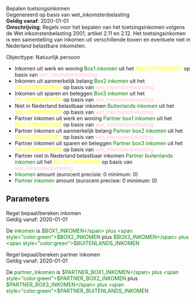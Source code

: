 Bepalen toetsingsinkomen \
Gegenereerd op basis van wet_inkomstenbelasting \
**Geldig vanaf**: 2020-01-01 \
**Omschrijving**: Regels voor het bepalen van het toetsingsinkomen volgens de Wet inkomstenbelasting 2001, artikel 2.11 en 2.12. Het toetsingsinkomen is een samentelling van inkomen uit verschillende boxen en eventuele niet in Nederland belastbare inkomsten.


Objecttype: Natuurlijk persoon
- Inkomen uit werk en woning <span style="color:green">Box1 inkomen</span> uit het <span style="color:yellow"> BELASTINGDIENST </span> op basis van <span style="color:pink"> wet_inkomstenbelasting </span>
- Inkomen uit aanmerkelijk belang <span style="color:green">Box2 inkomen</span> uit het <span style="color:yellow"> BELASTINGDIENST </span> op basis van <span style="color:pink"> wet_inkomstenbelasting </span>
- Inkomen uit sparen en beleggen <span style="color:green">Box3 inkomen</span> uit het <span style="color:yellow"> BELASTINGDIENST </span> op basis van <span style="color:pink"> wet_inkomstenbelasting </span>
- Niet in Nederland belastbaar inkomen <span style="color:green">Buitenlands inkomen</span> uit het <span style="color:yellow"> BELASTINGDIENST </span> op basis van <span style="color:pink"> wet_inkomstenbelasting </span>
- Partner inkomen uit werk en woning <span style="color:green">Partner box1 inkomen</span> uit het <span style="color:yellow"> BELASTINGDIENST </span> op basis van <span style="color:pink"> wet_inkomstenbelasting </span>
- Partner inkomen uit aanmerkelijk belang <span style="color:green">Partner box2 inkomen</span> uit het <span style="color:yellow"> BELASTINGDIENST </span> op basis van <span style="color:pink"> wet_inkomstenbelasting </span>
- Partner inkomen uit sparen en beleggen <span style="color:green">Partner box3 inkomen</span> uit het <span style="color:yellow"> BELASTINGDIENST </span> op basis van <span style="color:pink"> wet_inkomstenbelasting </span>
- Partner niet in Nederland belastbaar inkomen <span style="color:green">Partner buitenlands inkomen</span> uit het <span style="color:yellow"> BELASTINGDIENST </span> op basis van <span style="color:pink"> wet_inkomstenbelasting </span>
- <span style="color:green">Inkomen</span> amount (eurocent precisie: 0 minimum: 0)
- <span style="color:green">Partner inkomen</span> amount (eurocent precisie: 0 minimum: 0)

## Parameters ##


Regel bepaal/bereken inkomen \
Geldig vanaf: 2020-01-01

De <span style="color: green">inkomen</span> is
<span style="color:green">$BOX1_INKOMEN</span> plus <span style="color:green">$BOX2_INKOMEN</span> plus <span style="color:green">$BOX3_INKOMEN</span> plus <span style="color:green">$BUITENLANDS_INKOMEN</span>


Regel bepaal/bereken partner inkomen \
Geldig vanaf: 2020-01-01

De <span style="color: green">partner_inkomen</span> is
<span style="color:green">$PARTNER_BOX1_INKOMEN</span> plus <span style="color:green">$PARTNER_BOX2_INKOMEN</span> plus <span style="color:green">$PARTNER_BOX3_INKOMEN</span> plus <span style="color:green">$PARTNER_BUITENLANDS_INKOMEN</span>


